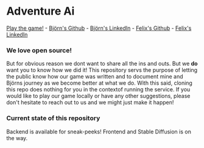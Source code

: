 # Adventure Ai
[Play the game!](https://www.adventureai.world) - 
[Björn's Github](https://github.com/JSON-Bjorn) - 
[Björn's LinkedIn](https://www.linkedin.com/in/bj%C3%B6rn-revell-712828354/) - 
[Felix's Github](https://github.com/FelixSoderstrom) - 
[Felix's LinkedIn](https://www.linkedin.com/in/felix-fryxell-s%C3%B6derstr%C3%B6m-b74552104/)

### We love open source!
But for obvious reason we dont want to share all the ins and outs.
But we **do** want you to know how we did it!
This repository servs the purpose of letting the public know how our game was written and to document mine and Björns journey as we become better at what we do.
With this said, cloning this repo does nothing for you in the contextof running the service.
If you would like to play our game locally or have any other suggestions, please don't hesitate to reach out to us and we might just make it happen!

### Current state of this repository
Backend is available for sneak-peeks!
Frontend and Stable Diffusion is on the way.
